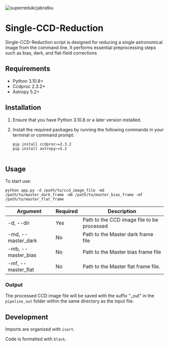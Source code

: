 ![superredukcjabratku](https://github.com/janandrzejewski/single-CCD-reduction/assets/67760124/4857955a-ba36-4a31-92ac-9ba2dcdd8773)
# Single-CCD-Reduction
Single-CCD-Reduction script is designed for reducing a single astronomical image from the command line. 
It performs essential preprocessing steps such as bias, dark, and flat-field corrections

## Requirements

- Python 3.10.8+
- Ccdproc 2.3.2+
- Astropy 5.2+

## Installation

1. Ensure that you have Python 3.10.8 or a later version installed.

2. Install the required packages by running the following commands in your terminal or command prompt:

   ```bash
   pip install ccdproc>=2.3.2
   pip install astropy>=5.2



## Usage
To start use:
```commandline
python app.py -d /path/to/ccd_image_file -md /path/to/master_dark_frame -mb /path/to/master_bias_frame -mf /path/to/master_flat_frame
```
| Argument | Required | Description |
| ---- | ---- | ---------------------------- |
| -d, --dir  | Yes  | Path to the CCD image file to be processed    |
| -md, --master_dark  | No  | Path to the Master dark frame file  |
| -mb, --master_bias | No  | Path to the Master bias frame file  |
| -mf, --master_flat  | No   |  Path to the Master flat frame file.      |

### Output
The processed CCD image file will be saved with the suffix "_out" in the `pipeline_out` folder within the same directory as the input file.


## Development

Imports are organized with `isort`.

Code is formatted with `black`.

